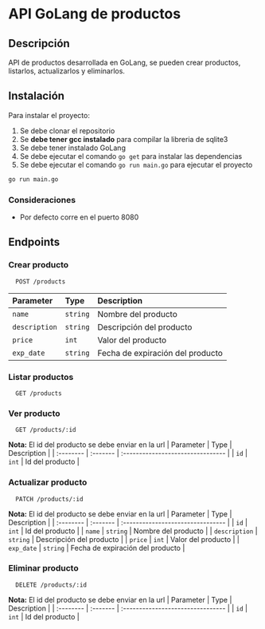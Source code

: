 # API GoLang de productos

## Descripción

API de productos desarrollada en GoLang, se pueden crear productos, listarlos, actualizarlos y eliminarlos.

## Instalación

Para instalar el proyecto:
1.  Se debe clonar el repositorio
2.  Se **debe tener gcc instalado** para compilar la libreria de sqlite3
3.  Se debe tener instalado GoLang
4.  Se debe ejecutar el comando `go get` para instalar las dependencias
5.  Se debe ejecutar el comando `go run main.go` para ejecutar el proyecto

```bash
go run main.go
```
### Consideraciones

-  Por defecto corre en el puerto 8080

## Endpoints

### Crear producto

```http
  POST /products
```

| Parameter | Type     | Description                       |
| :-------- | :------- | :-------------------------------- |
| `name` | `string` | Nombre del producto |
| `description` | `string` | Descripción del producto |
| `price` | `int` | Valor del producto |
| `exp_date` | `string` | Fecha de expiración del producto |

### Listar productos

```http
  GET /products
```

### Ver producto

```http
  GET /products/:id
```

**Nota:** El id del producto se debe enviar en la url
| Parameter | Type     | Description                       |
| :-------- | :------- | :-------------------------------- |
| `id` | `int` | Id del producto |


### Actualizar producto

```http
  PATCH /products/:id
```
**Nota:** El id del producto se debe enviar en la url
| Parameter | Type     | Description                       |
| :-------- | :------- | :-------------------------------- |
| `id` | `int` | Id del producto |
| `name` | `string` | Nombre del producto |
| `description` | `string` | Descripción del producto |
| `price` | `int` | Valor del producto |
| `exp_date` | `string` | Fecha de expiración del producto |

### Eliminar producto

```http
  DELETE /products/:id
```
**Nota:** El id del producto se debe enviar en la url
| Parameter | Type     | Description                       |
| :-------- | :------- | :-------------------------------- |
| `id` | `int` | Id del producto |
